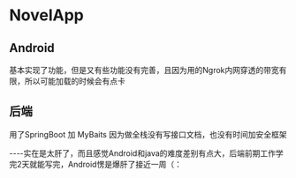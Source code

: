 # NovelApp

## Android

基本实现了功能，但是又有些功能没有完善，且因为用的Ngrok内网穿透的带宽有限，所以可能加载的时候会有点卡

## 后端

用了SpringBoot 加 MyBaits 因为做全栈没有写接口文档，也没有时间加安全框架



----实在是太肝了，而且感觉Android和java的难度差别有点大，后端前期工作学完2天就能写完，Android愣是爆肝了接近一周（：